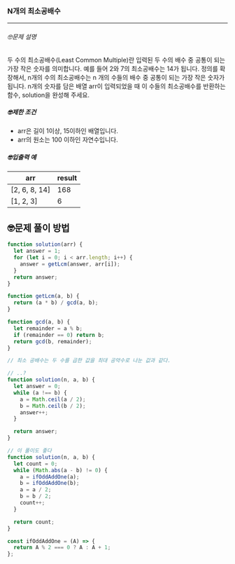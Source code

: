 ### N개의 최소공배수

---

###### 🤓문제 설명

두 수의 최소공배수(Least Common Multiple)란 입력된 두 수의 배수 중 공통이 되는 가장 작은 숫자를 의미합니다. 예를 들어 2와 7의 최소공배수는 14가 됩니다. 정의를 확장해서, n개의 수의 최소공배수는 n 개의 수들의 배수 중 공통이 되는 가장 작은 숫자가 됩니다. n개의 숫자를 담은 배열 arr이 입력되었을 때 이 수들의 최소공배수를 반환하는 함수, solution을 완성해 주세요.

##### 🤓제한 조건

- arr은 길이 1이상, 15이하인 배열입니다.
- arr의 원소는 100 이하인 자연수입니다.

##### 🤓입출력 예

| arr           | result |
| ------------- | ------ |
| [2, 6, 8, 14] | 168    |
| [1, 2, 3]     | 6      |

## 🤓문제 풀이 방법

```javascript
function solution(arr) {
  let answer = 1;
  for (let i = 0; i < arr.length; i++) {
    answer = getLcm(answer, arr[i]);
  }
  return answer;
}

function getLcm(a, b) {
  return (a * b) / gcd(a, b);
}

function gcd(a, b) {
  let remainder = a % b;
  if (remainder == 0) return b;
  return gcd(b, remainder);
}

// 최소 공배수는 두 수를 곱한 값을 최대 공약수로 나눈 값과 같다.
```

```javascript
// ..?
function solution(n, a, b) {
  let answer = 0;
  while (a !== b) {
    a = Math.ceil(a / 2);
    b = Math.ceil(b / 2);
    answer++;
  }

  return answer;
}
```

```javascript
// 이 풀이도 좋다
function solution(n, a, b) {
  let count = 0;
  while (Math.abs(a - b) != 0) {
    a = ifOddAddOne(a);
    b = ifOddAddOne(b);
    a = a / 2;
    b = b / 2;
    count++;
  }

  return count;
}

const ifOddAddOne = (A) => {
  return A % 2 === 0 ? A : A + 1;
};
```
